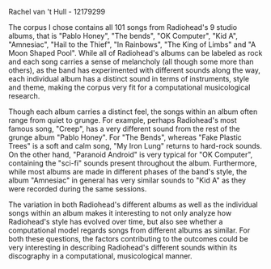 Rachel van 't Hull - 12179299

The corpus I chose contains all 101 songs from Radiohead's 9 studio albums, that is "Pablo Honey", "The bends", "OK Computer", "Kid A", "Amnesiac", "Hail to the Thief", "In Rainbows", "The King of Limbs" and "A Moon Shaped Pool". While all of Radiohead's albums can be labeled as rock and each song carries a sense of melancholy (all though some more than others), as the band has experimented with different sounds along the way, each individual album has a distinct sound in terms of instruments, style and theme, making the corpus very fit for a computational musicological research.

Though each album carries a distinct feel, the songs within an album often range from quiet to grunge. For example, perhaps Radiohead's most famous song, "Creep", has a very different sound from the rest of the grunge album "Pablo Honey". For "The Bends", whereas "Fake Plastic Trees" is a soft and calm song, "My Iron Lung" returns to hard-rock sounds. On the other hand, "Paranoid Android" is very typical for "OK Computer", containing the "sci-fi" sounds present throughout the album. Furthermore, while most albums are made in different phases of the band's style, the album "Amnesiac" in general has very similar sounds to "Kid A" as they were recorded during the same sessions.

The variation in both Radiohead's different albums as well as the individual songs within an album makes it interesting to not only analyze how Radiohead's style has evolved over time, but also see whether a computational model regards songs from different albums as similar. For both these questions, the factors contributing to the outcomes could be very interesting in describing Radiohead's different sounds within its discography in a computational, musicological manner.
